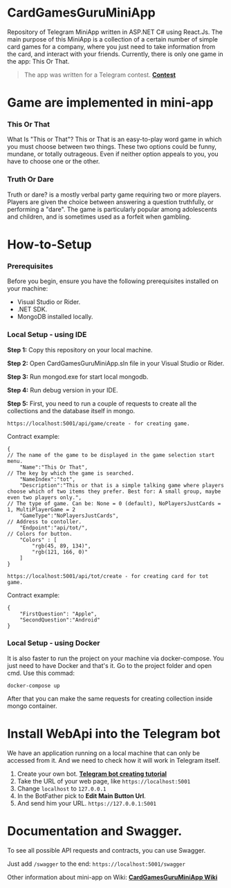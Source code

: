 # CardGamesGuruMiniApp
Repository of Telegram MiniApp written in ASP.NET C# using React.Js.
The main purpose of this MiniApp is a collection of a certain number of simple card games for a company, where you just need to take information from the card, and interact with your friends. Currently, there is only one game in the app: This Or That.
> The app was written for a Telegram contest.  **[Contest](https://t.me/contest/327)**

# Game are implemented in mini-app
### This Or That
What Is "This or That"? This or That is an easy-to-play word game in which you must choose between two things. These two options could be funny, mundane, or totally outrageous. Even if neither option appeals to you, you have to choose one or the other.

### Truth Or Dare
Truth or dare? is a mostly verbal party game requiring two or more players. Players are given the choice between answering a question truthfully, or performing a "dare". The game is particularly popular among adolescents and children, and is sometimes used as a forfeit when gambling.

# How-to-Setup

### Prerequisites
Before you begin, ensure you have the following prerequisites installed on your machine:

- Visual Studio or Rider.
- .NET SDK.
- MongoDB installed locally.

### Local Setup - using IDE
**Step 1:** Copy this repository on your local machine.

**Step 2:** Open CardGamesGuruMiniApp.sln file in your Visual Studio or Rider.

**Step 3:** Run mongod.exe for start local mongodb.

**Step 4:** Run debug version in your IDE.

**Step 5:** First, you need to run a couple of requests to create all the collections and the database itself in mongo.

``https://localhost:5001/api/game/create - for creating game.``

Contract example:
```
{
// The name of the game to be displayed in the game selection start menu.
    "Name":"This Or That",
// The key by which the game is searched.
    "NameIndex":"tot", 
    "Description":"This or that is a simple talking game where players choose which of two items they prefer. Best for: A small group, maybe even two players only.",
// The type of game. Can be: None = 0 (default), NoPlayersJustCards = 1, MultiPlayerGame = 2
    "GameType":"NoPlayersJustCards",
// Address to contoller.
    "Endpoint":"api/tot/",
// Colors for button.
    "Colors" : [ 
        "rgb(45, 89, 134)",
        "rgb(121, 166, 0)"
    ]
}
```

``https://localhost:5001/api/tot/create - for creating card for tot game.``

Contract example:
```
{
    "FirstQuestion": "Apple",
    "SecondQuestion":"Android"
}
```
### Local Setup - using Docker

It is also faster to run the project on your machine via docker-compose. You just need to have Docker and that's it.
Go to the project folder and open cmd. 
Use this commad:

``docker-compose up``

After that you can make the same requests for creating collection inside mongo container.

# Install WebApi into the Telegram bot

We have an application running on a local machine that can only be accessed from it. And we need to check how it will work in Telegram itself.

1. Create your own bot. **[Telegram bot creating tutorial](https://core.telegram.org/bots)** 
2. Take the URL of your web page, like ``https://localhost:5001``
3. Change ``localhost`` to ``127.0.0.1``
4. In the BotFather pick to **Edit Main Button Url**.
5. And send him your URL. ``https://127.0.0.1:5001``

# Documentation and Swagger.
To see all possible API requests and contracts, you can use Swagger.

Just add ``/swagger`` to the end: ``https://localhost:5001/swagger``

Other information about mini-app on Wiki: **[CardGamesGuruMiniApp Wiki](https://github.com/Alkamal30/CardGamesGuruMiniApp/wiki)** 

